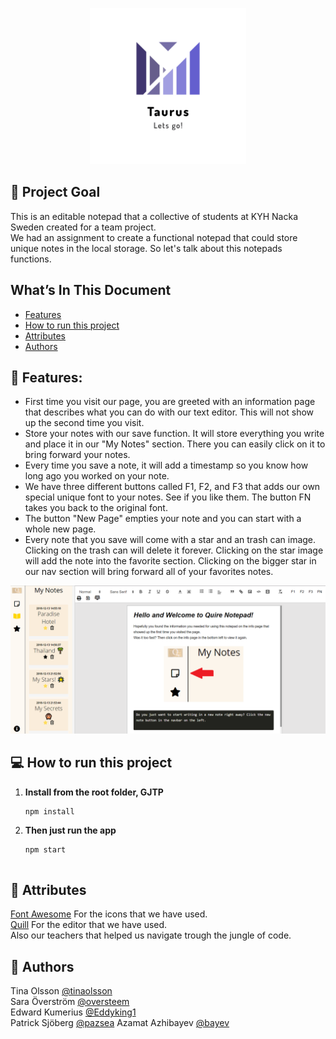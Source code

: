 
<p align="center">
<img src="/img/taurus.png" alt="Taurus logo" width="250"/>
</p>

## 🚩 Project Goal
This is an editable notepad that a collective of students at KYH Nacka Sweden created for a team project.<br>
We had an assignment to create a functional notepad that could store unique notes in the local storage. So let's talk about this notepads functions.

## What’s In This Document

- [Features](#-features)
- [How to run this project](#-how-to-run-this-project)
- [Attributes](#-attributes)
- [Authors](#-authors)


## 🔔 Features:

* First time you visit our page, you are greeted with an information page that describes what you can do with our text editor. This will not show up the second time you visit.
* Store your notes with our save function. It will store everything you write and place it in our "My Notes" section. There you can easily click on it to bring forward your notes.
* Every time you save a note, it will add a timestamp so you know how long ago you worked on your note.
* We have three different buttons called F1, F2, and F3 that adds our own special unique font to your notes. See if you like them. The button FN takes you back to the original font.
* The button "New Page" empties your note and you can start with a whole new page.
* Every note that you save will come with a star and an trash can image. Clicking on the trash can will delete it forever. Clicking on the star image will add the note into the favorite section. 
Clicking on the bigger star in our nav section will bring forward all of your favorites notes.

![Alt text](/img/quirepage.png "Our Quire Notepad")

## 💻 How to run this project
1. **Install from the root folder, GJTP**

   ```shell
   npm install

   ```
2. **Then just run the app**
  
   ```shell
   npm start


## 👏 Attributes
<a href="https://fontawesome.com/">Font Awesome</a> For the icons that we have used.<br>
<a href="https://quilljs.com/">Quill</a> For the editor that we have used.<br>
Also our teachers that helped us navigate trough the jungle of code.

## 📓 Authors
Tina Olsson <a href="https://github.com/tinaolsson">@tinaolsson</a> <br>
Sara Överström <a href="https://github.com/oversteem">@oversteem</a><br>
Edward Kumerius <a href="https://github.com/Eddyking1">@Eddyking1</a> <br>
Patrick Sjöberg <a href="https://github.com/pazsea">@pazsea</a> 
Azamat Azhibayev <a href="https://github.com/bayev">@bayev</a> 
